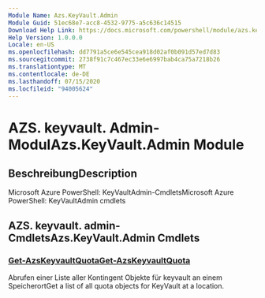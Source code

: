 ```yaml
---
Module Name: Azs.KeyVault.Admin
Module Guid: 51ec68e7-acc8-4532-9775-a5c636c14515
Download Help Link: https://docs.microsoft.com/powershell/module/azs.keyvault.admin
Help Version: 1.0.0.0
Locale: en-US
ms.openlocfilehash: dd7791a5ce6e545cea918d02af0b091d57ed7d83
ms.sourcegitcommit: 2738f91c7c467ec33e6e6997bab4ca75a7218b26
ms.translationtype: MT
ms.contentlocale: de-DE
ms.lasthandoff: 07/15/2020
ms.locfileid: "94005624"
---
```

# <span data-ttu-id="3d097-101">AZS. keyvault. Admin-Modul</span><span class="sxs-lookup"><span data-stu-id="3d097-101">Azs.KeyVault.Admin Module</span></span>
## <span data-ttu-id="3d097-102">Beschreibung</span><span class="sxs-lookup"><span data-stu-id="3d097-102">Description</span></span>
<span data-ttu-id="3d097-103">Microsoft Azure PowerShell: KeyVaultAdmin-Cmdlets</span><span class="sxs-lookup"><span data-stu-id="3d097-103">Microsoft Azure PowerShell: KeyVaultAdmin cmdlets</span></span>

## <span data-ttu-id="3d097-104">AZS. keyvault. admin-Cmdlets</span><span class="sxs-lookup"><span data-stu-id="3d097-104">Azs.KeyVault.Admin Cmdlets</span></span>
### [<span data-ttu-id="3d097-105">Get-AzsKeyvaultQuota</span><span class="sxs-lookup"><span data-stu-id="3d097-105">Get-AzsKeyvaultQuota</span></span>](Get-AzsKeyvaultQuota.md)
<span data-ttu-id="3d097-106">Abrufen einer Liste aller Kontingent Objekte für keyvault an einem Speicherort</span><span class="sxs-lookup"><span data-stu-id="3d097-106">Get a list of all quota objects for KeyVault at a location.</span></span>

